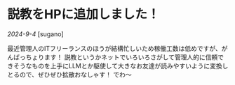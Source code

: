 # 説教をHPに追加しました！

*2024-9-4*
[sugano]

最近管理人のITフリーランスのほうが結構忙しいため稼働工数は低めですが、がんばっちょります！
説教というかネットでいろいろさがして管理人的に信頼できそうなものを上手にLLMとか駆使して大きなお友達が読みやすいように変換しとるので、ぜひぜひ拡散おなしゃす！
でわ〜
